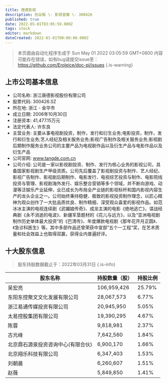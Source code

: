 ```yaml
---
title: 唐德影视
description: 创业板 \- 影视音像 \- 300426
published: true
date: 2022-05-01T03:05:59.000Z
tags: stock
editor: markdown
dateCreated: 2022-01-01T00:00:00.000Z
---
```


> 本页面由自动化程序生成于 Sun May 01 2022 03:05:59 GMT+0800
> 内容可能存在错误，如有bug请提交issue至：https://github.com/Eroleice/doc-pi/issues
{.is-warning}

## 上市公司基本信息
- 公司名称: 浙江唐德影视股份有限公司
- 股票代码: 300426.SZ
- 所在地: 浙江 - 金华市
- 成立日期: 2006年10月30日
- 注册资本: 41,477.15万元
- 法定代表人: 许东良
- 主营业务: 主要从事电视剧投资，制作，发行和衍生业务;电影投资，制作，发行和衍生业务;艺人经纪及相关服务业务;影视广告制作及相关服务业务;影视剧后期制作服务业务公司的主要产品为电视剧作品以及衍生产品与电影作品以及衍生产品
- 公司官网: www.tangde.com.cn
- 公司介绍: 公司是一家以影视剧投资、制作、发行为核心业务的影视公司，具备国家影视剧生产甲级资质。公司先后覆盖了影视剧投资与制作、艺人经纪、影视广告制作、影视剧后期制作、电影发行、电视综艺投资与制作、电影院线投资与管理、影视剧海外发行、娱乐整合营销等多个领域，并不断向游戏、动漫等泛娱乐产业延伸，业已成长为布局全产业链的影视标杆和国内影视内容生产的龙头企业之一。公司始终秉持稳健、极致的影视投资制作理念，以匠心精神为观众创作了一大批品质优良、制作精细、深受观众喜爱的影视作品。如范冰冰主演的电视连续剧《武媚娘传奇》、成龙主演的电影《绝地逃亡》，谍战经典剧《永不消逝的电波》、新疆军垦题材的《花儿与远方》，以及“亚洲电视剧制作历史单体最大投资”的《巴清传》、年度爆款电视剧《那年花开月正圆》、《急诊科医生》等。其中多部作品还曾荣获中宣部“五个一工程”奖，在艺术质量和社会效益上也取得双赢，获得业内普遍好评。


## 十大股东信息
> 股东持股数据截止于：2022年03月31日
{.is-info}

| 股东名称 | 持股数量（股） | 持股比例 |
| --- | --- | --- |
| 吴宏亮 | 106,959,426 | 25.79% |
| 东阳东控聚文文化发展有限公司 | 28,067,573 | 6.77% |
| 浙江易通传媒投资有限公司 | 20,945,950 | 5.05% |
| 太易控股集团有限公司 | 19,390,295 | 4.67% |
| 陈蓉 | 9,818,981 | 2.37% |
| 古元峰 | 7,642,560 | 1.84% |
| 北京鼎石源泉投资咨询中心(有限合伙) | 6,900,170 | 1.66% |
| 北京翔乐科技有限公司 | 6,347,403 | 1.53% |
| 刘朝晨 | 6,260,607 | 1.51% |
| 赵薇 | 5,849,850 | 1.41% |





